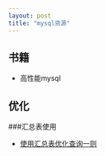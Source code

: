 ```yaml
---
layout: post
title: "mysql资源"
---
```


## 书籍

* 高性能mysql

## 优化

###汇总表使用

* [使用汇总表优化查询一则](http://nkcoder.github.io/blog/20140107/mysql-optimize-in-project/)
